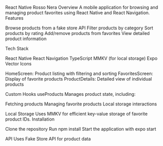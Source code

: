 React Native Rosso Nera
Overview
A mobile application for browsing and managing product favorites using React Native and React Navigation.
Features

Browse products from a fake store API
Filter products by category
Sort products by rating
Add/remove products from favorites
View detailed product information

Tech Stack

React Native
React Navigation
TypeScript
MMKV (for local storage)
Expo Vector Icons

HomeScreen: Product listing with filtering and sorting
FavoritesScreen: Display of favorite products
ProductDetails: Detailed view of individual products

Custom Hooks
useProducts
Manages product state, including:

Fetching products
Managing favorite products
Local storage interactions

Local Storage
Uses MMKV for efficient key-value storage of favorite product IDs.
Installation

Clone the repository
Run npm install
Start the application with expo start

API
Uses Fake Store API for product data
